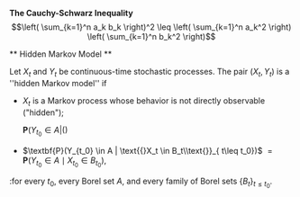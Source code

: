 **The Cauchy-Schwarz Inequality**
$$\left( \sum_{k=1}^n a_k b_k \right)^2 \leq \left( \sum_{k=1}^n a_k^2 \right) \left( \sum_{k=1}^n b_k^2 \right)$$

** Hidden Markov Model **

Let $X_t$ and $Y_t$ be continuous-time stochastic processes. The pair $(X_t,Y_t)$ is a ''hidden Markov model'' if
* $X_t$ is a Markov process whose behavior is not directly observable ("hidden");

  $\textbf{P}(Y_{t_0} \in A | \left( {} \right)$
* $\textbf{P}(Y_{t_0} \in A | \text{{}X_t \in B_t\\text{}}_{ t\leq t_0})$ $= \textbf{P}(Y_{t_0} \in A \mid X_{t_0} \in B_{t_0})$,

:for every $t_0,$ every Borel set $A,$ and every family of Borel sets $\{B_t\}_{t \leq t_0}.$
